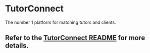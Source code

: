# TutorConnect
The number 1 platform for matching tutors and clients.

## Refer to the [TutorConnect README](https://docs.google.com/document/d/1rj6MWFLKFyx1OSHklbfvJHT1SNxgvtb6uzkBuf5D2Jo/edit?usp=sharing) for more details.
